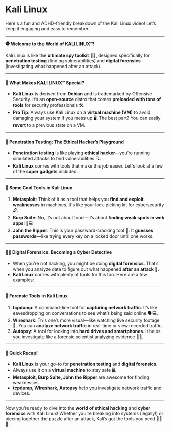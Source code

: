 # Kali Linux

Here's a fun and ADHD-friendly breakdown of the Kali Linux video! Let’s keep it engaging and easy to remember.

***

**🕵️ Welcome to the World of KALI LINUX™!**

Kali Linux is like the **ultimate spy toolkit** 🕵️‍♂️, designed specifically for **penetration testing** (finding vulnerabilities) and **digital forensics** (investigating what happened after an attack).

***

#### 🔧 What Makes KALI LINUX™ Special?

* **Kali Linux** is derived from **Debian** and is trademarked by Offensive Security. It’s an **open-source** distro that comes **preloaded with tons of tools** for security professionals 🛠️.
* **Pro Tip**: Always use Kali Linux on a **virtual machine (VM)** to avoid damaging your system if you mess up 🖥️. The best part? You can easily **revert** to a previous state on a VM.

***

#### 🚨 Penetration Testing: The Ethical Hacker’s Playground

* **Penetration testing** is like playing **ethical hacker**—you’re running simulated attacks to find vulnerabilities 🔍.
* **Kali Linux** comes with tools that make this job easier. Let's look at a few of the **super gadgets** included:

***

#### 🔑 Some Cool Tools in Kali Linux

1. **Metasploit**: Think of it as a tool that helps you **find and exploit weaknesses** in machines. It's like your lock-picking kit for cybersecurity 🔓.
2. **Burp Suite**: No, it’s not about food—it’s about **finding weak spots in web apps**! 🍔💻
3. **John the Ripper**: This is your password-cracking tool 🥷. It **guesses passwords**—like trying every key on a locked door until one works.

***

#### 🕵️‍♂️ Digital Forensics: Becoming a Cyber Detective

* When you’re not hacking, you might be doing **digital forensics**. That’s when you analyze data to figure out what happened **after an attack** 🧠.
* **Kali Linux** comes with plenty of tools for this too. Here are a few examples:

***

#### 🔧 Forensic Tools in Kali Linux

1. **tcpdump**: A command-line tool for **capturing network traffic**. It’s like eavesdropping on conversations to see what’s being said online 🗣️💻.
2. **Wireshark**: This one’s more visual—like watching live security footage 🎥. You can **analyze network traffic** in real-time or view recorded traffic.
3. **Autopsy**: A tool for looking into **hard drives and smartphones**. It helps you investigate like a forensic scientist analyzing evidence 🔬📱.

***

#### 📝 Quick Recap!

* **Kali Linux** is your go-to for **penetration testing** and **digital forensics**.
* Always use it on a **virtual machine** to stay safe 🖥️.
* **Metasploit, Burp Suite, John the Ripper** are awesome for finding weaknesses.
* **tcpdump, Wireshark, Autopsy** help you investigate network traffic and devices.

***

Now you’re ready to dive into the **world of ethical hacking** and **cyber forensics** with Kali Linux! Whether you’re breaking into systems (legally!) or piecing together the puzzle after an attack, Kali’s got the tools you need 🕵️‍♂️🔧.
